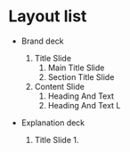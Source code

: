 # Layout list

- Brand deck

  1. Title Slide
     1. Main Title Slide
     2. Section Title Slide
  2. Content Slide
     1. Heading And Text
     2. Heading And Text L

- Explanation deck

  1.  Title Slide
      1.
